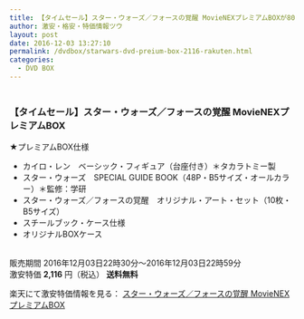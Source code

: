```yaml
---
title: 【タイムセール】スター・ウォーズ／フォースの覚醒 MovieNEXプレミアムBOXが80%OFFで特価2,116円！送料無料！
author: 激安・格安・特価情報ツウ
layout: post
date: 2016-12-03 13:27:10
permalink: /dvdbox/starwars-dvd-preium-box-2116-rakuten.html
categories:
  - DVD BOX
---
```


<div class="img-bg2 img_L">
<a href="//hb.afl.rakuten.co.jp/hgc/012cde47.e006c961.05c4d760.e09cc467/?pc=http%3A%2F%2Fitem.rakuten.co.jp%2Fbook%2F13848005%2F&m=http%3A%2F%2Fm.rakuten.co.jp%2Fbook%2Fi%2F17881574%2F&scid=af_item_img&link_type=pict&ut=eyJwYWdlIjoiaXRlbSIsInR5cGUiOiJwaWN0Iiwic2l6ZSI6IjI0MHgyNDAiLCJuYW0iOjEsIm5hbXAiOiJkb3duIiwiY29tIjoxLCJjb21wIjoiZG93biIsInByaWNlIjowLCJib3IiOjEsImNvbCI6MCwidGFyIjoxfQ%3D%3D" target="_blank" style="word-wrap:break-word;"  ><img src="//hbb.afl.rakuten.co.jp/hgb/012cde47.e006c961.05c4d760.e09cc467/?me_id=1213310&item_id=17881574&m=https%3A%2F%2Fthumbnail.image.rakuten.co.jp%2F%400_mall%2Fbook%2Fcabinet%2F2931%2F4959241762931.jpg%3F_ex%3D80x80&pc=https%3A%2F%2Fthumbnail.image.rakuten.co.jp%2F%400_mall%2Fbook%2Fcabinet%2F2931%2F4959241762931.jpg%3F_ex%3D240x240&s=240x240&t=pict" border="0" style="margin:2px" alt="" title=""></a>
</div>

### 【タイムセール】スター・ウォーズ／フォースの覚醒 MovieNEXプレミアムBOX
<!--more-->

★プレミアムBOX仕様
* カイロ・レン　ベーシック・フィギュア（台座付き）＊タカラトミー製
* スター・ウォーズ　SPECIAL GUIDE BOOK（48P・B5サイズ・オールカラー）＊監修：学研
* スター・ウォーズ／フォースの覚醒　オリジナル・アート・セット（10枚・B5サイズ）
* スチールブック・ケース仕様
* オリジナルBOXケース

<br clear="all" />販売期間 2016年12月03日22時30分～2016年12月03日22時59分<br>
激安特価 <span class="tokka-price"><strong>2,116</strong></span> 円（税込） **送料無料**

楽天にて激安特価情報を見る： <span class="fs150p"><a href="//hb.afl.rakuten.co.jp/hgc/012cde47.e006c961.05c4d760.e09cc467/?pc=http%3A%2F%2Fitem.rakuten.co.jp%2Fbook%2F13848005%2F&m=http%3A%2F%2Fm.rakuten.co.jp%2Fbook%2Fi%2F17881574%2F&scid=af_item_img&link_type=pict&ut=eyJwYWdlIjoiaXRlbSIsInR5cGUiOiJwaWN0Iiwic2l6ZSI6IjI0MHgyNDAiLCJuYW0iOjEsIm5hbXAiOiJkb3duIiwiY29tIjoxLCJjb21wIjoiZG93biIsInByaWNlIjowLCJib3IiOjEsImNvbCI6MCwidGFyIjoxfQ%3D%3D" target="_blank" style="word-wrap:break-word;" >スター・ウォーズ／フォースの覚醒 MovieNEXプレミアムBOX</a></span>
